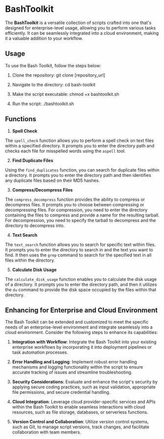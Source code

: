 # BashToolkit

The **BashToolkit** is a versatile collection of scripts crafted into one that's designed for enterprise-level usage, allowing you to perform various tasks efficiently. It can be seamlessly integrated into a cloud environment, making it a valuable addition to your workflow.

## Usage

To use the Bash Toolkit, follow the steps below:

1. Clone the repository: git clone [repository_url]


2. Navigate to the directory: cd bash-toolkit



3. Make the script executable: chmod +x bashtoolkit.sh



4. Run the script: ./bashtoolkit.sh




## Functions

1. **Spell Check**

The `spell_check` function allows you to perform a spell check on text files within a specified directory. It prompts you to enter the directory path and checks each file for misspelled words using the `aspell` tool.

2. **Find Duplicate Files**

Using the `find_duplicates` function, you can search for duplicate files within a directory. It prompts you to enter the directory path and then identifies any duplicate files based on their MD5 hashes.

3. **Compress/Decompress Files**

The `compress_decompress` function provides the ability to compress or decompress files. It prompts you to choose between compressing or decompressing files. For compression, you need to enter the directory containing the files to compress and provide a name for the resulting tarball. For decompression, you need to specify the tarball to decompress and the directory to decompress into.

4. **Text Search**

The `text_search` function allows you to search for specific text within files. It prompts you to enter the directory to search in and the text you want to find. It then uses the `grep` command to search for the specified text in all files within the directory.

5. **Calculate Disk Usage**

The `calculate_disk_usage` function enables you to calculate the disk usage of a directory. It prompts you to enter the directory path, and then it utilizes the `du` command to provide the disk space occupied by the files within that directory.

## Enhancing for Enterprise and Cloud Environment

The Bash Toolkit can be extended and customized to meet the specific needs of an enterprise-level environment and integrate seamlessly into a cloud environment. Consider the following steps to enhance its capabilities:

1. **Integration with Workflow**: Integrate the Bash Toolkit into your existing enterprise workflows by incorporating it into deployment pipelines or task automation processes.

2. **Error Handling and Logging**: Implement robust error handling mechanisms and logging functionality within the script to ensure accurate tracking of issues and streamline troubleshooting.

3. **Security Considerations**: Evaluate and enhance the script's security by applying secure coding practices, such as input validation, appropriate file permissions, and secure credential handling.

4. **Cloud Integration**: Leverage cloud provider-specific services and APIs within the Bash Toolkit to enable seamless interactions with cloud resources, such as file storage, databases, or serverless functions.

5. **Version Control and Collaboration**: Utilize version control systems, such as Git, to manage script versions, track changes, and facilitate collaboration with team members.

